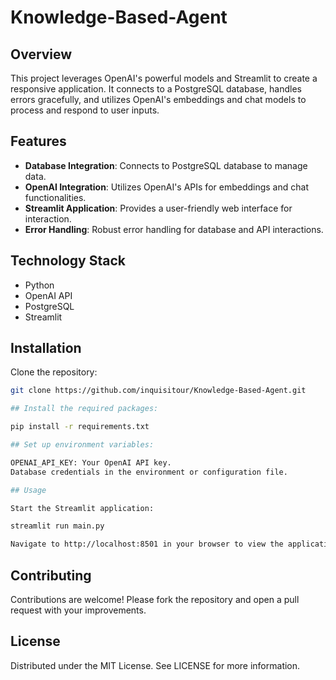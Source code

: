 # Knowledge-Based-Agent

## Overview
This project leverages OpenAI's powerful models and Streamlit to create a responsive application. It connects to a PostgreSQL database, handles errors gracefully, and utilizes OpenAI's embeddings and chat models to process and respond to user inputs.

## Features
- **Database Integration**: Connects to PostgreSQL database to manage data.
- **OpenAI Integration**: Utilizes OpenAI's APIs for embeddings and chat functionalities.
- **Streamlit Application**: Provides a user-friendly web interface for interaction.
- **Error Handling**: Robust error handling for database and API interactions.

## Technology Stack
- Python
- OpenAI API
- PostgreSQL
- Streamlit

## Installation

Clone the repository:
```bash
git clone https://github.com/inquisitour/Knowledge-Based-Agent.git

## Install the required packages:

pip install -r requirements.txt

## Set up environment variables:

OPENAI_API_KEY: Your OpenAI API key.
Database credentials in the environment or configuration file.

## Usage

Start the Streamlit application:

streamlit run main.py

Navigate to http://localhost:8501 in your browser to view the application.
```

## Contributing
Contributions are welcome! Please fork the repository and open a pull request with your improvements.

## License
Distributed under the MIT License. See LICENSE for more information.


